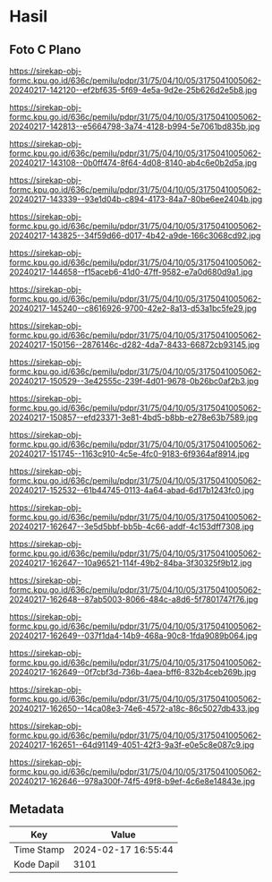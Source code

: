 # Hasil

## Foto C Plano

https://sirekap-obj-formc.kpu.go.id/636c/pemilu/pdpr/31/75/04/10/05/3175041005062-20240217-142120--ef2bf635-5f69-4e5a-9d2e-25b626d2e5b8.jpg

https://sirekap-obj-formc.kpu.go.id/636c/pemilu/pdpr/31/75/04/10/05/3175041005062-20240217-142813--e5664798-3a74-4128-b994-5e7061bd835b.jpg

https://sirekap-obj-formc.kpu.go.id/636c/pemilu/pdpr/31/75/04/10/05/3175041005062-20240217-143108--0b0ff474-8f64-4d08-8140-ab4c6e0b2d5a.jpg

https://sirekap-obj-formc.kpu.go.id/636c/pemilu/pdpr/31/75/04/10/05/3175041005062-20240217-143339--93e1d04b-c894-4173-84a7-80be6ee2404b.jpg

https://sirekap-obj-formc.kpu.go.id/636c/pemilu/pdpr/31/75/04/10/05/3175041005062-20240217-143825--34f59d66-d017-4b42-a9de-166c3068cd92.jpg

https://sirekap-obj-formc.kpu.go.id/636c/pemilu/pdpr/31/75/04/10/05/3175041005062-20240217-144658--f15aceb6-41d0-47ff-9582-e7a0d680d9a1.jpg

https://sirekap-obj-formc.kpu.go.id/636c/pemilu/pdpr/31/75/04/10/05/3175041005062-20240217-145240--c8616926-9700-42e2-8a13-d53a1bc5fe29.jpg

https://sirekap-obj-formc.kpu.go.id/636c/pemilu/pdpr/31/75/04/10/05/3175041005062-20240217-150156--2876146c-d282-4da7-8433-66872cb93145.jpg

https://sirekap-obj-formc.kpu.go.id/636c/pemilu/pdpr/31/75/04/10/05/3175041005062-20240217-150529--3e42555c-239f-4d01-9678-0b26bc0af2b3.jpg

https://sirekap-obj-formc.kpu.go.id/636c/pemilu/pdpr/31/75/04/10/05/3175041005062-20240217-150857--efd23371-3e81-4bd5-b8bb-e278e63b7589.jpg

https://sirekap-obj-formc.kpu.go.id/636c/pemilu/pdpr/31/75/04/10/05/3175041005062-20240217-151745--1163c910-4c5e-4fc0-9183-6f9364af8914.jpg

https://sirekap-obj-formc.kpu.go.id/636c/pemilu/pdpr/31/75/04/10/05/3175041005062-20240217-152532--61b44745-0113-4a64-abad-6d17b1243fc0.jpg

https://sirekap-obj-formc.kpu.go.id/636c/pemilu/pdpr/31/75/04/10/05/3175041005062-20240217-162647--3e5d5bbf-bb5b-4c66-addf-4c153dff7308.jpg

https://sirekap-obj-formc.kpu.go.id/636c/pemilu/pdpr/31/75/04/10/05/3175041005062-20240217-162647--10a96521-114f-49b2-84ba-3f30325f9b12.jpg

https://sirekap-obj-formc.kpu.go.id/636c/pemilu/pdpr/31/75/04/10/05/3175041005062-20240217-162648--87ab5003-8066-484c-a8d6-5f7801747f76.jpg

https://sirekap-obj-formc.kpu.go.id/636c/pemilu/pdpr/31/75/04/10/05/3175041005062-20240217-162649--037f1da4-14b9-468a-90c8-1fda9089b064.jpg

https://sirekap-obj-formc.kpu.go.id/636c/pemilu/pdpr/31/75/04/10/05/3175041005062-20240217-162649--0f7cbf3d-736b-4aea-bff6-832b4ceb269b.jpg

https://sirekap-obj-formc.kpu.go.id/636c/pemilu/pdpr/31/75/04/10/05/3175041005062-20240217-162650--14ca08e3-74e6-4572-a18c-86c5027db433.jpg

https://sirekap-obj-formc.kpu.go.id/636c/pemilu/pdpr/31/75/04/10/05/3175041005062-20240217-162651--64d91149-4051-42f3-9a3f-e0e5c8e087c9.jpg

https://sirekap-obj-formc.kpu.go.id/636c/pemilu/pdpr/31/75/04/10/05/3175041005062-20240217-162646--978a300f-74f5-49f8-b9ef-4c6e8e14843e.jpg


## Metadata

| Key        | Value               |
| ---------- | ------------------- |
| Time Stamp | 2024-02-17 16:55:44 |
| Kode Dapil | 3101                |



